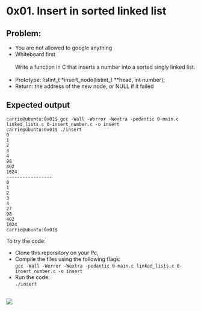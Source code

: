 # 0x01. Insert in sorted linked list
## Problem:
* You are not allowed to google anything
* Whiteboard first<br><br>
Write a function in C that inserts a number into a sorted singly linked list.<br><br>
* Prototype: listint_t *insert_node(listint_t **head, int number);
* Return: the address of the new node, or NULL if it failed
## Expected output
```
carrie@ubuntu:0x01$ gcc -Wall -Werror -Wextra -pedantic 0-main.c linked_lists.c 0-insert_number.c -o insert
carrie@ubuntu:0x01$ ./insert
0
1
2
3
4
98
402
1024
-----------------
0
1
2
3
4
27
98
402
1024
carrie@ubuntu:0x01$
```
To try the code:
* Clone this reporsitory on your Pc,
* Compile the files using the following flags:<br>
`gcc -Wall -Werror -Wextra -pedantic 0-main.c linked_lists.c 0-insert_number.c -o insert`
* Run the code:<br>
`./insert`
<br><br>
<img src ="https://www.holbertonschool.com/holberton-logo.png">